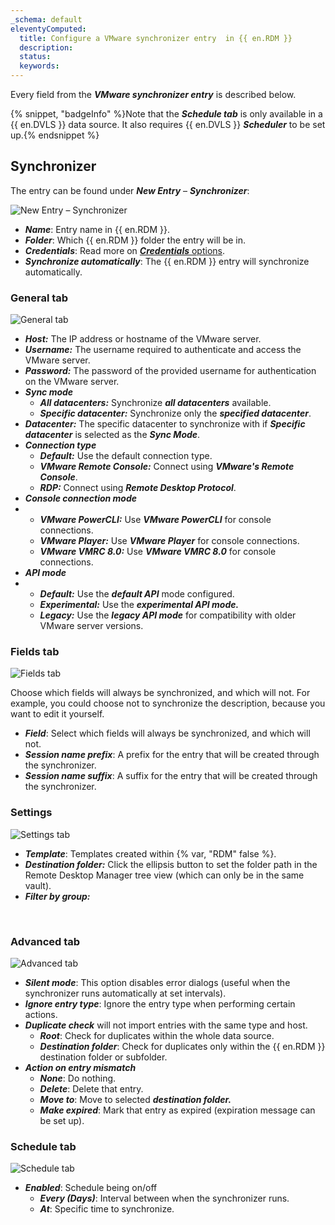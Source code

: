 ```yaml
---
_schema: default
eleventyComputed:
  title: Configure a VMware synchronizer entry  in {{ en.RDM }}
  description:
  status:
  keywords:
---
```

Every field from the ***VMware synchronizer entry*** is described below.

{% snippet, "badgeInfo" %}Note that the ***Schedule tab*** is only available in a {{ en.DVLS }} data source. It also requires {{ en.DVLS }} ***Scheduler*** to be set up.{% endsnippet %}

## Synchronizer

The entry can be found under ***New Entry*** – ***Synchronizer***:

![New Entry – Synchronizer](https://cdnweb.devolutions.net/docs/RDMW6068_2024_2.png "New Entry – Synchronizer")

* ***Name***: Entry name in {{ en.RDM }}.
* ***Folder***: Which {{ en.RDM }} folder the entry will be in.
* ***Credentials***: Read more on [***Credentials*** options](/rdm/windows/commands/edit/entries/entry-credentials-options/).
* ***Synchronize automatically***: The {{ en.RDM }} entry will synchronize automatically.

### General tab

![General tab](https://cdnweb.devolutions.net/docs/RDMW6067_2024_2.png "General tab")

* ***Host:*** The IP address or hostname of the VMware server.
* ***Username:*** The username required to authenticate and access the VMware server.
* ***Password:*** The password of the provided username for authentication on the VMware server.
* ***Sync mode***
  * ***All datacenters:*** Synchronize ***all datacenters*** available.
  * ***Specific datacenter:*** Synchronize only the ***specified datacenter***.
* ***Datacenter:*** The specific datacenter to synchronize with if ***Specific datacenter*** is selected as the ***Sync Mode***.
* ***Connection type***
  * ***Default:*** Use the default connection type.
  * ***VMware Remote Console:*** Connect using ***VMware's Remote Console***.
  * ***RDP:*** Connect using ***Remote Desktop Protocol***.
* ***Console connection mode***
* * ***VMware PowerCLI:*** Use ***VMware PowerCLI*** for console connections.
  * ***VMware Player:*** Use ***VMware Player*** for console connections.
  * ***VMware VMRC 8.0:*** Use ***VMware VMRC 8.0*** for console connections.
* ***API mode***
* * ***Default:*** Use the ***default API*** mode configured.
  * ***Experimental:*** Use the ***experimental API mode.***
  * ***Legacy:*** Use the ***legacy API mode*** for compatibility with older VMware server versions.

### Fields tab

![Fields tab](https://cdnweb.devolutions.net/docs/RDMW6069_2024_2.png)

Choose which fields will always be synchronized, and which will not. For example, you could choose not to synchronize the description, because you want to edit it yourself.

* ***Field***: Select which fields will always be synchronized, and which will not.
* ***Session name prefix***: A prefix for the entry that will be created through the synchronizer.
* ***Session name suffix***: A suffix for the entry that will be created through the synchronizer.

### Settings

![Settings tab](https://cdnweb.devolutions.net/docs/RDMW6073_2024_2.png)

* ***Template***: Templates created within {% var, "RDM" false %}.
* ***Destination folder:*** Click the ellipsis button to set the folder path in the Remote Desktop Manager tree view (which can only be in the same vault).
* ***Filter by group:***

&nbsp;

### Advanced tab

![Advanced tab](https://cdnweb.devolutions.net/docs/RDMW6070_2024_2.png "Advanced tab")

* ***Silent mode***: This option disables error dialogs (useful when the synchronizer runs automatically at set intervals).
* ***Ignore entry type***: Ignore the entry type when performing certain actions.
* ***Duplicate check*** will not import entries with the same type and host.
  * ***Root***: Check for duplicates within the whole data source.
  * ***Destination folder***: Check for duplicates only within the {{ en.RDM }} destination folder or subfolder.
* ***Action on entry mismatch***
  * ***None***: Do nothing.
  * ***Delete***: Delete that entry.
  * ***Move to***: Move to selected ***destination folder.***
  * ***Make expired***: Mark that entry as expired (expiration message can be set up).

### Schedule tab

![Schedule tab](https://cdnweb.devolutions.net/docs/RDMW6072_2024_2.png "Schedule tab")

* ***Enabled***: Schedule being on/off
  * ***Every (Days)***: Interval between when the synchronizer runs.
  * ***At***: Specific time to synchronize.

&nbsp;